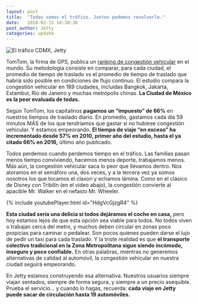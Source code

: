 ```yaml
---
layout: post
title:  "Todos somos el tráfico. Juntos podemos resolverlo."
date:   2018-02-15 10:30:30
post_author: Jetty
categories: update
---
```


![El tráfico CDMX, Jetty]({{site.baseurl}}/imgs-blog/trafico.jpg)

TomTom, la firma de GPS, publica un [ranking de congestión vehicular][ranking] en el mundo. Su metodología consiste en comparar, para cada ciudad, el promedio de tiempo de traslado vs el promedio de tiempo de traslado que habría sido posible en condiciones de flujo continuo. El estudio compara la congestión vehicular en 189 ciudades, incluidas Bangkok, Jakarta, Estambul, Rio de Janeiro y muchas metrópolis chinas. <b>La Ciudad de México es la peor evaluada de todas.</b>

Según TomTom, los capitalinos <b>pagamos un “impuesto” de 66%</b> en nuestros tiempos de traslado diario. En promedio, gastamos cada día 59 minutos MÁS de los que tendríamos que gastar si no hubiese congestión vehicular. Y estamos empeorando. <b>El tiempo de viaje “en exceso” ha incrementado desde 57% en 2010, primer año del estudio, hasta el ya citado 66% en 2016,</b> último año publicado.

Todos perdemos cuando perdemos tiempo en el tráfico. Las familias pasan menos tiempo conviviendo, hacemos menos deporte, trabajamos menos. Más aún, la congestión vehícular saca lo peor que llevamos dentro. Nos atoramos en el semáforo una, dos veces, y a la tercera vez ya somos nosotros los que tocamos el claxon y echamos lámina. Como en el clásico de Disney con Tribilín (en el video abajo), la congestión convierte al apacible Mr. Walker en el nefasto Mr. Wheeler.

<div class="embed-responsive embed-responsive-16by9">
  {% include youtubePlayer.html id="HdgVcGjzgR4" %}
</div>

<b>Esta ciudad sería una delicia si todos dejáramos el coche en casa,</b> pero hoy estamos lejos de que esta opción sea viable para todos. No todos viven o trabajan cerca del metro, y muchos deben circular en zonas poco propicias para caminar o pedalear. Son pocos quienes pueden darse el lujo de pedir un taxi para cada traslado. Y la triste realidad es que <b>el transporte colectivo tradicional en la Zona Metropolitana sigue siendo incómodo, inseguro y poco confiable.</b> En otras palabras, mientras no generemos alternativas de calidad al automóvil, la congestión vehícular en nuestra ciudad seguirá empeorando.

En Jetty estamos construyendo esa alternativa. Nuestros usuarios siempre viajan sentados, siempre de forma segura, y siempre a un precio asequible. Prueba el servicio… y cuando lo hagas, recuerda: <b>cada viaje en Jetty puede sacar de circulación hasta 19 automóviles.</b>

[ranking]:https://www.tomtom.com/en_gb/trafficindex/list?citySize=LARGE&continent=ALL&country=ALL